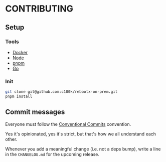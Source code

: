 # CONTRIBUTING

## Setup

### Tools

- [Docker](https://www.docker.com)
- [Node](https://github.com/nvm-sh/nvm)
- [pnpm](https://pnpm.io)
- [Go](https://go.dev)

### Init

```sh
git clone git@github.com:c100k/rebootx-on-prem.git
pnpm install
```

## Commit messages

Everyone must follow the [Conventional Commits](https://www.conventionalcommits.org) convention.

Yes it's opinionated, yes it's strict, but that's how we all understand each other.

Whenever you add a meaningful change (i.e. not a deps bump), write a line in the `CHANGELOG.md` for the upcoming release.
